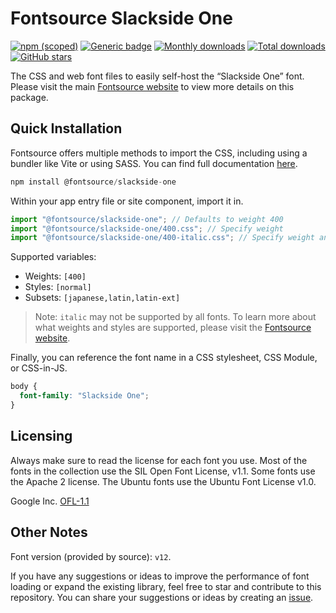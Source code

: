 # Fontsource Slackside One

[![npm (scoped)](https://img.shields.io/npm/v/@fontsource/slackside-one?color=brightgreen)](https://www.npmjs.com/package/@fontsource/slackside-one) [![Generic badge](https://img.shields.io/badge/fontsource-passing-brightgreen)](https://github.com/fontsource/fontsource) [![Monthly downloads](https://badgen.net/npm/dm/@fontsource/slackside-one)](https://github.com/fontsource/fontsource) [![Total downloads](https://badgen.net/npm/dt/@fontsource/slackside-one)](https://github.com/fontsource/fontsource) [![GitHub stars](https://img.shields.io/github/stars/fontsource/fontsource.svg?style=social&label=Star)](https://github.com/fontsource/fontsource/stargazers)

The CSS and web font files to easily self-host the “Slackside One” font. Please visit the main [Fontsource website](https://fontsource.org/fonts/slackside-one) to view more details on this package.

## Quick Installation

Fontsource offers multiple methods to import the CSS, including using a bundler like Vite or using SASS. You can find full documentation [here](https://fontsource.org/docs/getting-started/introduction).

```javascript
npm install @fontsource/slackside-one
```

Within your app entry file or site component, import it in.

```javascript
import "@fontsource/slackside-one"; // Defaults to weight 400
import "@fontsource/slackside-one/400.css"; // Specify weight
import "@fontsource/slackside-one/400-italic.css"; // Specify weight and style
```

Supported variables:
- Weights: `[400]`
- Styles: `[normal]`
- Subsets: `[japanese,latin,latin-ext]`

> Note: `italic` may not be supported by all fonts. To learn more about what weights and styles are supported, please visit the [Fontsource website](https://fontsource.org/fonts/slackside-one).

Finally, you can reference the font name in a CSS stylesheet, CSS Module, or CSS-in-JS.

```css
body {
  font-family: "Slackside One";
}
```

## Licensing
Always make sure to read the license for each font you use. Most of the fonts in the collection use the SIL Open Font License, v1.1. Some fonts use the Apache 2 license. The Ubuntu fonts use the Ubuntu Font License v1.0.

Google Inc.
[OFL-1.1](http://scripts.sil.org/OFL)

## Other Notes
Font version (provided by source): `v12`.

If you have any suggestions or ideas to improve the performance of font loading or expand the existing library, feel free to star and contribute to this repository. You can share your suggestions or ideas by creating an [issue](https://github.com/fontsource/fontsource/issues).